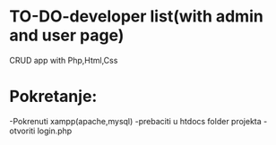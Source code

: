 # TO-DO-developer list(with admin and user page)
CRUD app with Php,Html,Css

# Pokretanje:
-Pokrenuti xampp(apache,mysql)
-prebaciti u htdocs folder projekta
-otvoriti login.php

